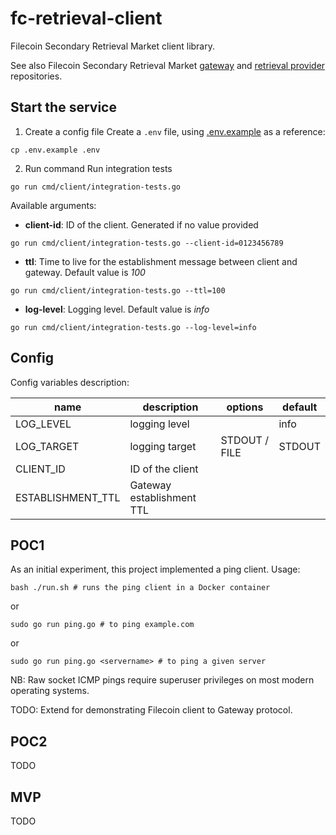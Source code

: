 # fc-retrieval-client
Filecoin Secondary Retrieval Market client library.

See also Filecoin Secondary Retrieval Market [gateway](https://github.com/ConsenSys/fc-retrieval-gateway) and [retrieval provider](https://github.com/ConsenSys/fc-retrieval-provider) repositories.

## Start the service

1. Create a config file
Create a `.env` file, using [.env.example](./.env.example) as a reference:
```
cp .env.example .env
```

2. Run command
Run integration tests
```
go run cmd/client/integration-tests.go
```

Available arguments:
- **client-id**: ID of the client. Generated if no value provided
```
go run cmd/client/integration-tests.go --client-id=0123456789
```
- **ttl**: Time to live for the establishment message between client and gateway. Default value is *100*
```
go run cmd/client/integration-tests.go --ttl=100
```
- **log-level**: Logging level. Default value is *info*
```
go run cmd/client/integration-tests.go --log-level=info
```

## Config

Config variables description:

| name              | description               | options       | default                     |
| ----------------- | ------------------------- | ------------- | --------------------------- |
| LOG_LEVEL         | logging level             |               | info                        |
| LOG_TARGET        | logging target            | STDOUT / FILE | STDOUT                      |
| CLIENT_ID         | ID of the client          |               |                             |
| ESTABLISHMENT_TTL | Gateway establishment TTL |               |                             |

## POC1

As an initial experiment, this project implemented a ping client. Usage:
```
bash ./run.sh # runs the ping client in a Docker container
```
or
```
sudo go run ping.go # to ping example.com
```
or
```
sudo go run ping.go <servername> # to ping a given server
```
NB: Raw socket ICMP pings require superuser privileges on most modern operating systems.

TODO: Extend for demonstrating Filecoin client to Gateway protocol.

## POC2

TODO

## MVP

TODO

